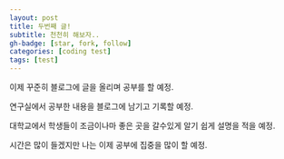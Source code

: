 ```yaml
---
layout: post
title: 두번째 글!
subtitle: 천천히 해보자..
gh-badge: [star, fork, follow]
categories: [coding test]
tags: [test]
---
```


이제 꾸준히 블로그에 글을 올리며 공부를 할 예정.

연구실에서 공부한 내용을 블로그에 남기고 기록할 예정.

대학교에서 학생들이 조금이나마 좋은 곳을 갈수있게 알기 쉽게 설명을 적을 예정.

시간은 많이 들겠지만 나는 이제 공부에 집중을 많이 할 예정.
